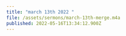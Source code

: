 ```yaml
---
title: "march 13th 2022 "
file: /assets/sermons/march-13th-merge.m4a
published: 2022-05-16T13:34:12.900Z
---
```

